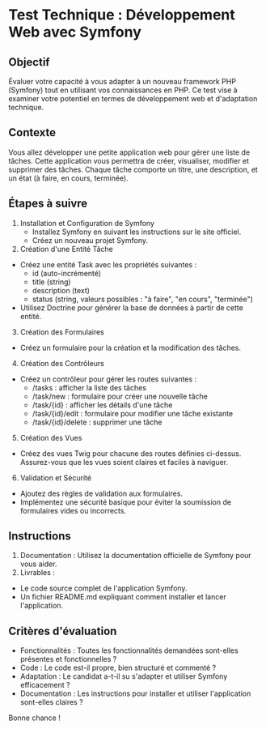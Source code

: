 # Test Technique : Développement Web avec Symfony

## Objectif

Évaluer votre capacité à vous adapter à un nouveau framework PHP (Symfony) tout en utilisant vos connaissances en PHP. Ce test vise à examiner votre potentiel en termes de développement web et d'adaptation technique.

## Contexte

Vous allez développer une petite application web pour gérer une liste de tâches. Cette application vous permettra de créer, visualiser, modifier et supprimer des tâches. Chaque tâche comporte un titre, une description, et un état (à faire, en cours, terminée).

## Étapes à suivre

1. Installation et Configuration de Symfony
    - Installez Symfony en suivant les instructions sur le site officiel.
    - Créez un nouveau projet Symfony.
2. Création d'une Entité Tâche

- Créez une entité Task avec les propriétés suivantes :
    - id (auto-incrémenté)
    - title (string)
    - description (text)
    - status (string, valeurs possibles : "à faire", "en cours", "terminée")
- Utilisez Doctrine pour générer la base de données à partir de cette entité.

3. Création des Formulaires

- Créez un formulaire pour la création et la modification des tâches.

4. Création des Contrôleurs

- Créez un contrôleur pour gérer les routes suivantes :
    - /tasks : afficher la liste des tâches
    - /task/new : formulaire pour créer une nouvelle tâche
    - /task/{id} : afficher les détails d'une tâche
    - /task/{id}/edit : formulaire pour modifier une tâche existante
    - /task/{id}/delete : supprimer une tâche

5. Création des Vues

- Créez des vues Twig pour chacune des routes définies ci-dessus. Assurez-vous que les vues soient claires et faciles à naviguer.

6. Validation et Sécurité

- Ajoutez des règles de validation aux formulaires.
- Implémentez une sécurité basique pour éviter la soumission de formulaires vides ou incorrects.

## Instructions

1. Documentation : Utilisez la documentation officielle de Symfony pour vous aider.
2. Livrables :
- Le code source complet de l'application Symfony.
- Un fichier README.md expliquant comment installer et lancer l'application.

## Critères d'évaluation

- Fonctionnalités : Toutes les fonctionnalités demandées sont-elles présentes et fonctionnelles ?
- Code : Le code est-il propre, bien structuré et commenté ?
- Adaptation : Le candidat a-t-il su s'adapter et utiliser Symfony efficacement ?
- Documentation : Les instructions pour installer et utiliser l'application sont-elles claires ?


Bonne chance !
